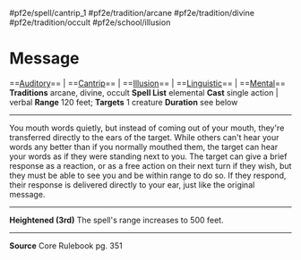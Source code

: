 #pf2e/spell/cantrip_1 #pf2e/tradition/arcane #pf2e/tradition/divine #pf2e/tradition/occult #pf2e/school/illusion
# Message
==[Auditory](Auditory.md)== | ==[Cantrip](Cantrip.md)== | ==[Illusion](Illusion.md)== | ==[Linguistic](Linguistic.md)== | ==[Mental](Mental.md)==
**Traditions** arcane, divine, occult
**Spell List** elemental
**Cast** single action |  verbal
**Range** 120 feet; **Targets** 1 creature
**Duration** see below

---
You mouth words quietly, but instead of coming out of your mouth, they're transferred directly to the ears of the target. While others can't hear your words any better than if you normally mouthed them, the target can hear your words as if they were standing next to you. The target can give a brief response as a reaction, or as a free action on their next turn if they wish, but they must be able to see you and be within range to do so. If they respond, their response is delivered directly to your ear, just like the original message.

---
**Heightened (3rd)** The spell's range increases to 500 feet.

---
**Source** Core Rulebook pg. 351